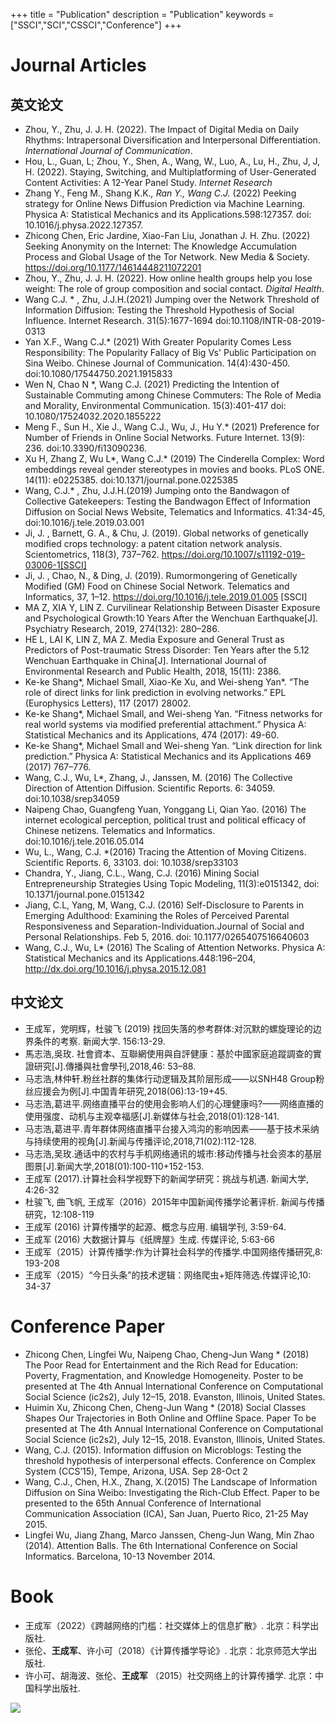 +++
title = "Publication"
description = "Publication"
keywords = ["SSCI","SCI","CSSCI","Conference"]
+++



# Journal Articles
## 英文论文
- Zhou, Y., Zhu, J. J. H. (2022). The Impact of Digital Media on Daily Rhythms: Intrapersonal Diversification and Interpersonal Differentiation. *International Journal of Communication*.
- Hou, L., Guan, L; Zhou, Y., Shen, A., Wang, W., Luo, A., Lu, H., Zhu, J,  J, H. (2022). Staying, Switching, and Multiplatforming of User-Generated Content Activities: A 12-Year Panel Study. *Internet Research*
- Zhang Y., Feng M., Shang K.K.*, Ran Y., Wang C.J.* (2022) Peeking strategy for Online News Diffusion Prediction via Machine Learning. Physica A: Statistical Mechanics and its Applications.598:127357. doi: 10.1016/j.physa.2022.127357.
- Zhicong Chen, Eric Jardine, Xiao-Fan Liu, Jonathan J. H. Zhu. (2022) Seeking Anonymity on the Internet: The Knowledge Accumulation Process and Global Usage of the Tor Network. New Media & Society. https://doi.org/10.1177/14614448211072201 
- Zhou, Y., Zhu, J. J. H. (2022). How online health groups help you lose weight: The role of group composition and social contact. *Digital Health*.
- Wang C.J. * , Zhu, J.J.H.(2021) Jumping over the Network Threshold of Information Diffusion: Testing the Threshold Hypothesis of Social Influence. Internet Research. 31(5):1677-1694 doi:10.1108/INTR-08-2019-0313
- Yan X.F., Wang C.J.* (2021) With Greater Popularity Comes Less Responsibility: The Popularity Fallacy of Big Vs' Public Participation on Sina Weibo. Chinese Journal of Communication. 14(4):430-450. doi:10.1080/17544750.2021.1915833
- Wen N, Chao N *, Wang C.J. (2021) Predicting the Intention of Sustainable Commuting among Chinese Commuters: The Role of Media and Morality, Environmental Communication. 15(3):401-417 doi: 10.1080/17524032.2020.1855222
- Meng F., Sun H., Xie J., Wang C.J., Wu, J., Hu Y.* (2021) Preference for Number of Friends in Online Social Networks. Future Internet. 13(9): 236. doi:10.3390/fi13090236.
- Xu H, Zhang Z, Wu L*, Wang C.J.* (2019) The Cinderella Complex: Word embeddings reveal gender stereotypes in movies and books. PLoS ONE. 14(11): e0225385. doi:10.1371/journal.pone.0225385
- Wang, C.J.* , Zhu, J.J.H.(2019) Jumping onto the Bandwagon of Collective Gatekeepers: Testing the Bandwagon Effect of Information Diffusion on Social News Website, Telematics and Informatics. 41:34-45, doi:10.1016/j.tele.2019.03.001
- Ji, J. , Barnett, G. A., & Chu, J. (2019). Global networks of genetically modified crops technology: a patent citation network analysis. Scientometrics, 118(3), 737–762. https://doi.org/10.1007/s11192-019-03006-1[SSCI]  
- Ji, J. , Chao, N., & Ding, J. (2019). Rumormongering of Genetically Modified (GM) Food on Chinese Social Network. Telematics and Informatics, 37, 1–12. https://doi.org/10.1016/j.tele.2019.01.005  [SSCI]  
- MA Z, XIA Y, LIN Z. Curvilinear Relationship Between Disaster Exposure and Psychological Growth:10 Years After the Wenchuan Earthquake[J]. Psychiatry Research, 2019, 274(132): 280–286.   
- HE L, LAI K, LIN Z, MA Z. Media Exposure and General Trust as Predictors of Post-traumatic Stress Disorder: Ten Years after the 5.12 Wenchuan Earthquake in China[J]. International Journal of Environmental Research and Public Health, 2018, 15(11): 2386.   
- Ke-ke Shang*, Michael Small, Xiao-Ke Xu, and Wei-sheng Yan*. “The role of direct links for link prediction in evolving networks.” EPL (Europhysics Letters), 117 (2017) 28002.  
- Ke-ke Shang*, Michael Small, and Wei-sheng Yan. “Fitness networks for real world systems via modified preferential attachment.” Physica A: Statistical Mechanics and its Applications, 474 (2017): 49-60.
- Ke-ke Shang*, Michael Small and Wei-sheng Yan. “Link direction for link prediction.” Physica A: Statistical Mechanics and its Applications 469 (2017) 767–776.
- Wang, C.J., Wu, L*, Zhang, J., Janssen, M. (2016) The Collective Direction of Attention Diffusion. Scientific Reports. 6: 34059. doi:10.1038/srep34059
- Naipeng Chao, Guangfeng Yuan, Yonggang Li, Qian Yao. (2016) The internet ecological perception, political trust and political efficacy of Chinese netizens. Telematics and Informatics. doi:10.1016/j.tele.2016.05.014
- Wu, L., Wang, C.J. *(2016) Tracing the Attention of Moving Citizens. Scientific Reports. 6, 33103. doi: 10.1038/srep33103
- Chandra, Y., Jiang, C.L., Wang, C.J. (2016) Mining Social Entrepreneurship Strategies Using Topic Modeling, 11(3):e0151342, doi: 10.1371/journal.pone.0151342
- Jiang, C.L, Yang, M, Wang, C.J. (2016) Self-Disclosure to Parents in Emerging Adulthood: Examining the Roles of Perceived Parental Responsiveness and Separation-Individuation.Journal of Social and Personal Relationships. Feb 5, 2016. doi: 10.1177/0265407516640603
- Wang, C.J., Wu, L* (2016) The Scaling of Attention Networks. Physica A: Statistical Mechanics and its Applications.448:196–204, http://dx.doi.org/10.1016/j.physa.2015.12.081

## 中文论文
- 王成军，党明辉，杜骏飞 (2019) 找回失落的参考群体:对沉默的螺旋理论的边界条件的考察. 新闻大学. 156:13-29.
- 馬志浩,吳玫.  社會資本、互聯網使用與自評健康：基於中國家庭追蹤調查的實證研究[J].傳播與社會學刊,2018,46:  53–88.   
- 马志浩,林仲轩.粉丝社群的集体行动逻辑及其阶层形成——以SNH48 Group粉丝应援会为例[J].中国青年研究,2018(06):13-19+45.    
- 马志浩,葛进平.网络直播平台的使用会影响人们的心理健康吗?——网络直播的使用强度、动机与主观幸福感[J].新媒体与社会,2018(01):128-141.
- 马志浩,葛进平.青年群体网络直播平台接入鸿沟的影响因素——基于技术采纳与持续使用的视角[J].新闻与传播评论,2018,71(02):112-128.
- 马志浩,吴玫.通话中的农村与手机网络通讯的城市:移动传播与社会资本的基层图景[J].新闻大学,2018(01):100-110+152-153.
- 王成军 (2017).计算社会科学视野下的新闻学研究：挑战与机遇. 新闻大学, 4:26-32
- 杜骏飞, 曲飞帆, 王成军（2016）2015年中国新闻传播学论著评析. 新闻与传播研究，12:108-119
- 王成军 (2016) 计算传播学的起源、概念与应用. 编辑学刊, 3:59-64.
- 王成军 (2016) 大数据计算与《纸牌屋》生成. 传媒评论, 5:63-66
- 王成军（2015）计算传播学:作为计算社会科学的传播学.中国网络传播研究,8: 193-208
- 王成军（2015）“今日头条”的技术逻辑：网络爬虫+矩阵筛选.传媒评论,10: 34-37

# Conference Paper
- Zhicong Chen, Lingfei Wu, Naipeng Chao, Cheng-Jun Wang * (2018) The Poor Read for Entertainment and the Rich Read for Education: Poverty, Fragmentation, and Knowledge Homogeneity. Poster to be presented at The 4th Annual International Conference on Computational Social Science (ic2s2), July 12–15, 2018. Evanston, Illinois, United States.
- Huimin Xu, Zhicong Chen, Cheng-Jun Wang * (2018) Social Classes Shapes Our Trajectories in Both Online and Offline Space. Paper To be presented at The 4th Annual International Conference on Computational Social Science (ic2s2), July 12–15, 2018. Evanston, Illinois, United States.
- Wang, C.J. (2015). Information diffusion on Microblogs: Testing the threshold hypothesis of interpersonal effects. Conference on Complex System (CCS’15), Tempe, Arizona, USA. Sep 28-Oct 2
- Wang, C.J., Chen, H.X., Zhang, X.(2015) The Landscape of Information Diffusion on Sina Weibo: Investigating the Rich-Club Effect. Paper to be presented to the 65th Annual Conference of International Communication Association (ICA), San Juan, Puerto Rico, 21-25 May 2015.
- Lingfei Wu, Jiang Zhang, Marco Janssen, Cheng-Jun Wang, Min Zhao (2014). Attention Balls. The 6th International Conference on Social Informatics. Barcelona, 10-13 November 2014.

# Book
- 王成军（2022）《跨越网络的门槛：社交媒体上的信息扩散》. 北京：科学出版社.
- 张伦、**王成军**、许小可（2018）《计算传播学导论》. 北京：北京师范大学出版社.
- 许小可、胡海波、张伦、**王成军** （2015）社交网络上的计算传播学. 北京：中国科学出版社.


![](/img/carousel/theorysmall.png)
